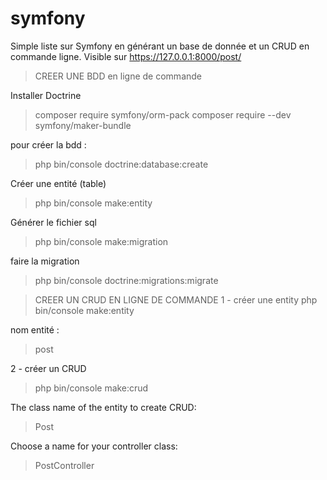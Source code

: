 # symfony
Simple liste sur Symfony en générant un base de donnée et un CRUD en commande ligne.
Visible sur https://127.0.0.1:8000/post/

> CREER UNE BDD en ligne de commande
>
Installer Doctrine
> composer require symfony/orm-pack
> composer require --dev symfony/maker-bundle
>
pour créer la bdd :
> php bin/console doctrine:database:create
>
Créer une entité (table)
> php bin/console make:entity
>
Générer le fichier sql
> php bin/console make:migration
>
faire la migration
> php bin/console doctrine:migrations:migrate

> CREER UN CRUD EN LIGNE DE COMMANDE
1 - créer une entity
> php bin/console make:entity

nom entité : 
> post

2 - créer un CRUD
>php bin/console make:crud

 The class name of the entity to create CRUD:
 > Post

 Choose a name for your controller class:
 > PostController
